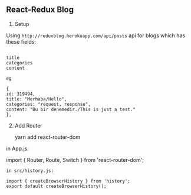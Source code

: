 ## React-Redux Blog

1. Setup

Using `http://reduxblog.herokuapp.com/api/posts` api for blogs which has these fields:

```

title
categories
content

eg

{
id: 319494,
title: "Merhaba/Hello",
categories: "request, response",
content: "Bu bir denemedir./This is just a test."
},

```

2. Add Router

   yarn add react-router-dom

in App.js:

import { Router, Route, Switch } from 'react-router-dom';

```
in src/history.js:

import { createBrowserHistory } from 'history';
export default createBrowserHistory();
```
